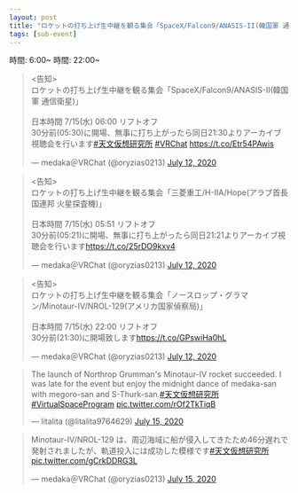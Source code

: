 ```yaml
---
layout: post
title: "ロケットの打ち上げ生中継を観る集会「SpaceX/Falcon9/ANASIS-II(韓国軍 通信衛星)他2発」"
tags: [sub-event]
---
```


時間: 6:00~
時間: 22:00~

<blockquote class="twitter-tweet" data-theme="dark"><p lang="ja" dir="ltr">&lt;告知&gt;<br>ロケットの打ち上げ生中継を観る集会「SpaceX/Falcon9/ANASIS-II(韓国軍 通信衛星)」<br><br>日本時間 7/15(水) 06:00 リフトオフ<br>30分前(05:30)に開場、無事に打ち上がったら同日21:30よりアーカイブ視聴会を行います<a href="https://twitter.com/hashtag/%E5%A4%A9%E6%96%87%E4%BB%AE%E6%83%B3%E7%A0%94%E7%A9%B6%E6%89%80?src=hash&amp;ref_src=twsrc%5Etfw">#天文仮想研究所</a> <a href="https://twitter.com/hashtag/VRChat?src=hash&amp;ref_src=twsrc%5Etfw">#VRChat</a> <a href="https://t.co/Etr54PAwis">https://t.co/Etr54PAwis</a></p>&mdash; medaka＠VRChat (@oryzias0213) <a href="https://twitter.com/oryzias0213/status/1282321243429941248?ref_src=twsrc%5Etfw">July 12, 2020</a></blockquote> <script async src="https://platform.twitter.com/widgets.js" charset="utf-8"></script>

<blockquote class="twitter-tweet" data-conversation="none" data-theme="dark"><p lang="ja" dir="ltr">&lt;告知&gt;<br>ロケットの打ち上げ生中継を観る集会「三菱重工/H-IIA/Hope(アラブ首長国連邦 火星探査機)」<br><br>日本時間 7/15(水) 05:51 リフトオフ<br>30分前(05:21)に開場、無事に打ち上がったら同日21:21よりアーカイブ視聴会を行います<a href="https://t.co/25rDO9kxv4">https://t.co/25rDO9kxv4</a></p>&mdash; medaka＠VRChat (@oryzias0213) <a href="https://twitter.com/oryzias0213/status/1282321245036396545?ref_src=twsrc%5Etfw">July 12, 2020</a></blockquote> <script async src="https://platform.twitter.com/widgets.js" charset="utf-8"></script>

<blockquote class="twitter-tweet" data-conversation="none" data-theme="dark"><p lang="ja" dir="ltr">&lt;告知&gt;<br>ロケットの打ち上げ生中継を観る集会「ノースロップ・グラマン/Minotaur-IV/NROL-129(アメリカ国家偵察局)」<br><br>日本時間 7/15(水) 22:00 リフトオフ<br>30分前(21:30)に開場致します<a href="https://t.co/GPswiHa0hL">https://t.co/GPswiHa0hL</a></p>&mdash; medaka＠VRChat (@oryzias0213) <a href="https://twitter.com/oryzias0213/status/1282321247376826370?ref_src=twsrc%5Etfw">July 12, 2020</a></blockquote> <script async src="https://platform.twitter.com/widgets.js" charset="utf-8"></script>

<blockquote class="twitter-tweet" data-theme="dark"><p lang="en" dir="ltr">The launch of Northrop Grumman&#39;s Minotaur-IV rocket succeeded. I was late for the event but enjoy the midnight dance of medaka-san with megoro-san and S-Thurk-san.<a href="https://twitter.com/hashtag/%E5%A4%A9%E6%96%87%E4%BB%AE%E6%83%B3%E7%A0%94%E7%A9%B6%E6%89%80?src=hash&amp;ref_src=twsrc%5Etfw">#天文仮想研究所</a> <a href="https://twitter.com/hashtag/VirtualSpaceProgram?src=hash&amp;ref_src=twsrc%5Etfw">#VirtualSpaceProgram</a> <a href="https://t.co/rOf2TkTiqB">pic.twitter.com/rOf2TkTiqB</a></p>&mdash; litalita (@litalita9764629) <a href="https://twitter.com/litalita9764629/status/1283418875011334144?ref_src=twsrc%5Etfw">July 15, 2020</a></blockquote> <script async src="https://platform.twitter.com/widgets.js" charset="utf-8"></script>

<blockquote class="twitter-tweet" data-theme="dark"><p lang="ja" dir="ltr">Minotaur-IV/NROL-129 は、周辺海域に船が侵入してきたため46分遅れで発射されましたが、軌道投入には成功した模様です<a href="https://twitter.com/hashtag/%E5%A4%A9%E6%96%87%E4%BB%AE%E6%83%B3%E7%A0%94%E7%A9%B6%E6%89%80?src=hash&amp;ref_src=twsrc%5Etfw">#天文仮想研究所</a> <a href="https://t.co/gCrkDDRG3L">pic.twitter.com/gCrkDDRG3L</a></p>&mdash; medaka＠VRChat (@oryzias0213) <a href="https://twitter.com/oryzias0213/status/1283433649291968514?ref_src=twsrc%5Etfw">July 15, 2020</a></blockquote> <script async src="https://platform.twitter.com/widgets.js" charset="utf-8"></script>